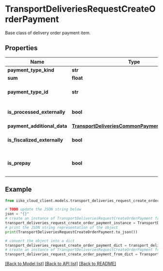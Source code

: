 # TransportDeliveriesRequestCreateOrderPayment

Base class of delivery order payment item.

## Properties

Name | Type | Description | Notes
------------ | ------------- | ------------- | -------------
**payment_type_kind** | **str** |  | 
**sum** | **float** | Amount due. | 
**payment_type_id** | **str** | Payment type.                 Can be obtained by &#x60;/api/1/payment_types&#x60; operation. | 
**is_processed_externally** | **bool** | Whether payment item is processed by external payment system (made from outside). | [optional] 
**payment_additional_data** | [**TransportDeliveriesCommonPaymentAdditionalData**](TransportDeliveriesCommonPaymentAdditionalData.md) | Additional payment parameters. | [optional] 
**is_fiscalized_externally** | **bool** | Whether the payment item is externally fiscalized.   &gt; Allowed from version &#x60;7.6.3&#x60;. | [optional] 
**is_prepay** | **bool** | Whether the payment item is prepay. Unavailable for &#x60;paymentKindType.LoyaltyCard&#x60;.   &gt; Allowed from version &#x60;8.2.6&#x60;. | [optional] 

## Example

```python
from iiko_cloud_client.models.transport_deliveries_request_create_order_payment import TransportDeliveriesRequestCreateOrderPayment

# TODO update the JSON string below
json = "{}"
# create an instance of TransportDeliveriesRequestCreateOrderPayment from a JSON string
transport_deliveries_request_create_order_payment_instance = TransportDeliveriesRequestCreateOrderPayment.from_json(json)
# print the JSON string representation of the object
print(TransportDeliveriesRequestCreateOrderPayment.to_json())

# convert the object into a dict
transport_deliveries_request_create_order_payment_dict = transport_deliveries_request_create_order_payment_instance.to_dict()
# create an instance of TransportDeliveriesRequestCreateOrderPayment from a dict
transport_deliveries_request_create_order_payment_from_dict = TransportDeliveriesRequestCreateOrderPayment.from_dict(transport_deliveries_request_create_order_payment_dict)
```
[[Back to Model list]](../README.md#documentation-for-models) [[Back to API list]](../README.md#documentation-for-api-endpoints) [[Back to README]](../README.md)


